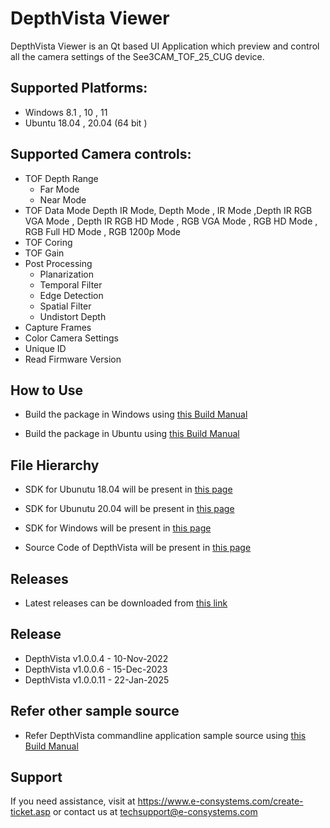 
# DepthVista Viewer

DepthVista Viewer is an Qt based UI Application which preview and control all the camera settings of the  See3CAM_TOF_25_CUG device. 

## Supported Platforms:

* Windows 8.1 , 10 , 11
* Ubuntu 18.04 , 20.04 (64 bit )


## Supported Camera controls:

* TOF Depth Range
	* Far Mode
	* Near Mode
* TOF Data Mode
	Depth IR Mode, Depth Mode , IR Mode ,Depth IR RGB VGA Mode , Depth IR RGB HD Mode , RGB VGA Mode , RGB HD Mode , RGB Full HD Mode , RGB 1200p Mode
* TOF Coring
* TOF Gain
* Post Processing
	* Planarization
	* Temporal Filter
	* Edge Detection
	* Spatial Filter
	* Undistort Depth
* Capture Frames
* Color Camera Settings 
* Unique ID
* Read Firmware Version


## How to Use

- Build the package in Windows using [this Build Manual](https://github.com/econsystems/DepthVista/blob/main/DepthVista_Build_Manual_Windows_Rev_1_1.pdf)

- Build the package in Ubuntu using [this Build Manual](https://github.com/econsystems/DepthVista/blob/main/DepthVista_Build_Manual_Linux_Rev_1_1.pdf)


## File Hierarchy

- SDK for Ubunutu 18.04 will be present in [this page](https://github.com/econsystems/DepthVista/tree/main/SDK/Linux/Ubuntu18.04/x64)

- SDK for Ubunutu 20.04 will be present in [this page](https://github.com/econsystems/DepthVista/tree/main/SDK/Linux/Ubuntu20.04/x64) 

- SDK for Windows will be present in [this page](https://github.com/econsystems/DepthVista/tree/main/SDK/Windows)

- Source Code of DepthVista will be present in [this page](https://github.com/econsystems/DepthVista/tree/main/Source)

## Releases

* Latest releases can be downloaded from [this link](https://github.com/econsystems/DepthVista/releases)

## Release

* DepthVista v1.0.0.4		-	10-Nov-2022
* DepthVista v1.0.0.6		-	15-Dec-2023
* DepthVista v1.0.0.11		-	22-Jan-2025

## Refer other sample source

- Refer DepthVista commandline application sample source using [this Build Manual](https://github.com/econsystems/depthVistaCmd)

## Support

If you need assistance, visit at https://www.e-consystems.com/create-ticket.asp or contact us at techsupport@e-consystems.com
